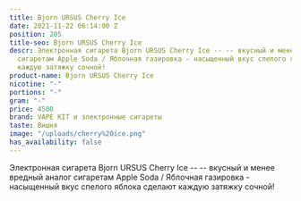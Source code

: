```yaml
---
title: Bjorn URSUS Cherry Ice
date: 2021-11-22 06:14:00 Z
position: 205
title-seo: Bjorn URSUS Cherry Ice
descr: Электронная сигарета Bjorn URSUS Cherry Ice -- -- вкусный и менее вредный аналог
  сигаретам Apple Soda / Яблочная газировка - насыщенный вкус спелого яблока сделают
  каждую затяжку сочной!
product-name: Bjorn URSUS Cherry Ice
nicotine: "-"
portions: "-"
gram: "-"
price: 4500
brand: VAPE KIT и электронные сигареты
taste: Вишня
image: "/uploads/cherry%20ice.png"
has_availability: false
---
```


Электронная сигарета Bjorn URSUS Cherry Ice -- -- вкусный и менее вредный аналог сигаретам Apple Soda / Яблочная газировка - насыщенный вкус спелого яблока сделают каждую затяжку сочной!
